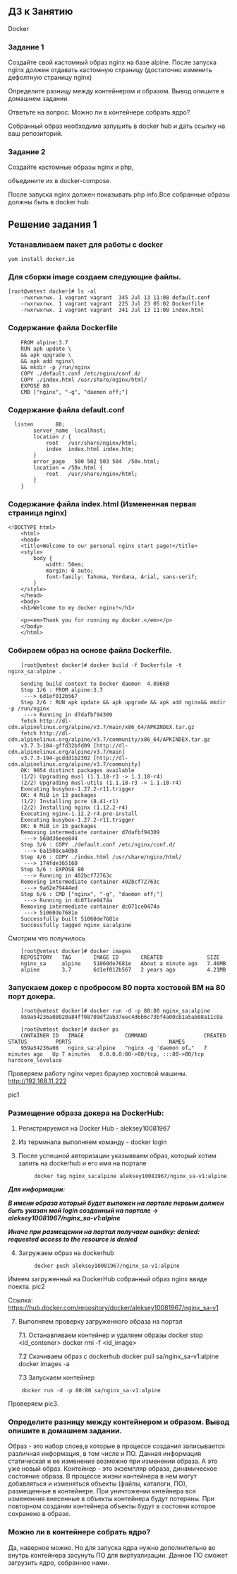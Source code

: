 ## ДЗ к Занятию

Docker

### Задание 1

Создайте свой кастомный образ nginx на базе alpine. После запуска nginx должен отдавать кастомную страницу (достаточно изменить дефолтную страницу nginx)

Определите разницу между контейнером и образом. Вывод опишите в домашнем задании.

Ответьте на вопрос: Можно ли в контейнере собрать ядро?

Собранный образ необходимо запушить в docker hub и дать ссылку на ваш репозиторий.

### Задание 2

Создайте кастомные образы nginx и php, 

объедините их в docker-compose.

После запуска nginx должен показывать php info.Все собранные образы должны быть в docker hub

## Решение задания 1

### Устанавливаем пакет для работы с docker

    yum install docker.io

### Для сборки image создаем следующие файлы.
		
    [root@vmtest docker]# ls -al
		-rwxrwxrwx. 1 vagrant vagrant  345 Jul 13 11:08 default.conf
		-rwxrwxrwx. 1 vagrant vagrant  225 Jul 23 05:02 Dockerfile
		-rwxrwxrwx. 1 vagrant vagrant  341 Jul 13 11:08 index.html

### Содержание файла Dockerfile

		FROM alpine:3.7
		RUN apk update \
		&& apk upgrade \
		&& apk add nginx\
		&& mkdir -p /run/nginx
		COPY ./default.conf /etc/nginx/conf.d/
		COPY ./index.html /usr/share/nginx/html/
		EXPOSE 80
		CMD ["nginx", "-g", "daemon off;"]

### Содержание файла default.conf
		
      listen       80;
			server_name  localhost;
			location / {
				root   /usr/share/nginx/html;
				index  index.html index.htm;
			}
			error_page   500 502 503 504  /50x.html;
			location = /50x.html {
				root   /usr/share/nginx/html;
			}
		}


### Содержание файла index.html (Измененная первая страница nginx)

    <!DOCTYPE html>
		<html>
		<head>
		<title>Welcome to our personal nginx start page!</title>
		<style>
			body {
				width: 50em;
				margin: 0 auto;
				font-family: Tahoma, Verdana, Arial, sans-serif;
			}
		</style>
		</head>
		<body>
		<h1>Welcome to my docker nginx!</h1>

		<p><em>Thank you for running my docker.</em></p>
		</body>
		</html>

### Собираем образ на основе файла Dockerfile.

		[root@vmtest docker]# docker build -f Dockerfile -t nginx_sa:alpine .

		Sending build context to Docker daemon  4.096kB
		Step 1/6 : FROM alpine:3.7
		 ---> 6d1ef012b567
		Step 2/6 : RUN apk update && apk upgrade && apk add nginx&& mkdir -p /run/nginx
		 ---> Running in d7dafbf94309
		fetch http://dl-cdn.alpinelinux.org/alpine/v3.7/main/x86_64/APKINDEX.tar.gz
		fetch http://dl-cdn.alpinelinux.org/alpine/v3.7/community/x86_64/APKINDEX.tar.gz
		v3.7.3-184-gffd32bfd09 [http://dl-cdn.alpinelinux.org/alpine/v3.7/main]
		v3.7.3-194-gcddd1b2302 [http://dl-cdn.alpinelinux.org/alpine/v3.7/community]
		OK: 9054 distinct packages available
		(1/2) Upgrading musl (1.1.18-r3 -> 1.1.18-r4)
		(2/2) Upgrading musl-utils (1.1.18-r3 -> 1.1.18-r4)
		Executing busybox-1.27.2-r11.trigger
		OK: 4 MiB in 13 packages
		(1/2) Installing pcre (8.41-r1)
		(2/2) Installing nginx (1.12.2-r4)
		Executing nginx-1.12.2-r4.pre-install
		Executing busybox-1.27.2-r11.trigger
		OK: 6 MiB in 15 packages
		Removing intermediate container d7dafbf94309
		 ---> 568d36eee844
		Step 3/6 : COPY ./default.conf /etc/nginx/conf.d/
		 ---> 6a1508ca40b8
		Step 4/6 : COPY ./index.html /usr/share/nginx/html/
		 ---> 174fde365160
		Step 5/6 : EXPOSE 80
		 ---> Running in 402bcf72763c
		Removing intermediate container 402bcf72763c
		 ---> 9a62e79444ed
		Step 6/6 : CMD ["nginx", "-g", "daemon off;"]
		 ---> Running in dc071ce0474a
		Removing intermediate container dc071ce0474a
		 ---> 51060de7681e
		Successfully built 51060de7681e
		Successfully tagged nginx_sa:alpine

Cмотрим что получилось

		[root@vmtest docker]# docker images
		REPOSITORY   TAG       IMAGE ID       CREATED              SIZE
		nginx_sa     alpine    51060de7681e   About a minute ago   7.46MB
		alpine       3.7       6d1ef012b567   2 years ago          4.21MB

### Запускаем докер с пробросом 80 порта хостовой ВМ на 80 порт докера.

		[root@vmtest docker]# docker run -d -p 80:80 nginx_sa:alpine
		959a54236a08020a84ff08709df2ab37eec4d6b6c73bf4a00cb1a5ab08a11c0a

		[root@vmtest docker]# docker ps
		CONTAINER ID   IMAGE             COMMAND                  CREATED         STATUS         PORTS                               NAMES
		959a54236a08   nginx_sa:alpine   "nginx -g 'daemon of…"   7 minutes ago   Up 7 minutes   0.0.0.0:80->80/tcp, :::80->80/tcp   hardcore_lovelace

Проверяем работу nginx через браузер хостовой машины. http://192.168.11.222

pic1

### Размещение образа докера на DockerHub:

1. Регистрируемся на Docker Hub - aleksey10081967

2. Из терминала выполняем команду - docker login

3. После успешной авторизации указывваем образ, который хотим залить на dockerhub и его имя на портале

			docker tag nginx_sa:alpine aleksey10081967/nginx_sa-v1:alpine

***Для информации:***

***В имени образа который будет выложен на портале первым должен быть указан мой login созданный на портале -> aleksey10081967/nginx_sa-v1:alpine***

***Иначе при размещении на портал получаем ошибку: denied: requested access to the resource is denied***

4. Загружаем образ на dockerhub

			docker push aleksey10081967/nginx_sa-v1:alpine
			
Имеем загруженный на DockerHub собранный образ nginx ввиде поекта.
pic2

Ссылка: https://hub.docker.com/repository/docker/aleksey10081967/nginx_sa-v1

7. Выполняем проверку загруженного образа на портал

	7.1. Останавливаем контейнер и удаляем образы
			docker stop <id_contener>
			docker rmi -f <id_image>
 
	7.2 Скачиваем образ с dockerhub
			docker pull sa/nginx_sa-v1:alpine
			docker images -a
	
	7.3 Запускаем контейнер
	
		docker run -d -p 80:80 sa/nginx_sa-v1:alpine
 
 Проверяем
 pic3.

### Определите разницу между контейнером и образом. Вывод опишите в домашнем задании.

 Образ - это набор слоев,в которые в процессе создания записывается различная информация, в том числе и ПО. Данная информация статическая и ее изменение возможно при изменении  образа. А это уже новый образ.
Контейнер - это экземпляр образа, динамическое состояние образа. В процессе жизни контейнера в нем могут добавляться и изменяться объекты (файлы, каталоги, ПО), размещенные в контейнере. При уничтожении кнтейнера вся измененния внесенные в объекты контейнера будут потеряны. 
При повторном создании контейнера объекты будут в состояни которое сохранено в образе.

### Можно ли в контейнере собрать ядро?
Да, наверное можно. Но для запуска ядра нужно дополнительно во внутрь контейнера засунуть ПО для виртуализации. Данное ПО сможет загрузить ядро, собранное нами.
 
